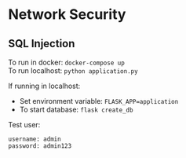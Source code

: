 # Network Security

## SQL Injection

To run in docker: `docker-compose up` <br>
To run localhost: `python application.py` <br>

If running in localhost:
- Set environment variable: `FLASK_APP=application` 
- To start database: `flask create_db`

Test user:
```
username: admin
password: admin123
```
